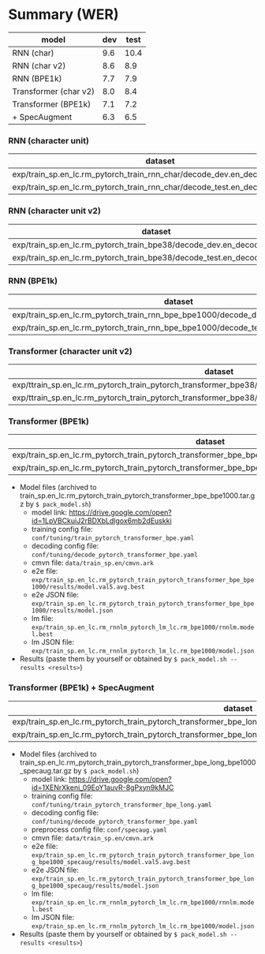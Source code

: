 # Summary (WER)
|model|dev|test|
|-----|---|----|
|RNN (char)|9.6|10.4|
|RNN (char v2)|8.6|8.9|
|RNN (BPE1k)|7.7|7.9|
|Transformer (char v2)|8.0|8.4|
|Transformer (BPE1k)|7.1|7.2|
|+ SpecAugment|6.3|6.5|

### RNN (character unit)
|dataset|Snt|Wrd|Corr|Sub|Del|Ins|Err|S.Err|
|---|---|---|---|---|---|---|---|---|
|exp/train_sp.en_lc.rm_pytorch_train_rnn_char/decode_dev.en_decode_rnn_char|1071|18651|91.3|7.8|0.8|1.0|**9.6**|62.7|
|exp/train_sp.en_lc.rm_pytorch_train_rnn_char/decode_test.en_decode_rnn_char|2048|36336|90.7|8.3|0.9|1.2|**10.4**|62.1|

### RNN (character unit v2)
|dataset|Snt|Wrd|Corr|Sub|Del|Ins|Err|S.Err|
|---|---|---|---|---|---|---|---|---|
|exp/train_sp.en_lc.rm_pytorch_train_bpe38/decode_dev.en_decode_rnn_char|1071|18651|92.4|6.9|0.7|1.0|**8.6**|58.3|
|exp/train_sp.en_lc.rm_pytorch_train_bpe38/decode_test.en_decode_rnn_char|2048|36336|92.2|7.0|0.8|1.1|**8.9**|56.5|

### RNN (BPE1k)
|dataset|Snt|Wrd|Corr|Sub|Del|Ins|Err|S.Err|
|---|---|---|---|---|---|---|---|---|
|exp/train_sp.en_lc.rm_pytorch_train_rnn_bpe_bpe1000/decode_dev.en_decode_rnn_char|1071|18651|93.4|6.0|0.6|1.1|**7.7**|54.3|
|exp/train_sp.en_lc.rm_pytorch_train_rnn_bpe_bpe1000/decode_test.en_decode_rnn_char|2048|36336|93.1|6.1|0.8|1.0|**7.9**|53.1|

### Transformer (character unit v2)
|dataset|Snt|Wrd|Corr|Sub|Del|Ins|Err|S.Err|
|---|---|---|---|---|---|---|---|---|
|exp/ttrain_sp.en_lc.rm_pytorch_train_pytorch_transformer_bpe38/decode_dev.en_decode_pytorch_transformer|1071|18651|93.1|6.2|0.6|1.1|**8.0**|52.3|
|exp/ttrain_sp.en_lc.rm_pytorch_train_pytorch_transformer_bpe38/decode_test.en_decode_pytorch_transformer|2048|36336|92.7|6.7|0.7|1.0|**8.4**|53.9|

### Transformer (BPE1k)
|dataset|Snt|Wrd|Corr|Sub|Del|Ins|Err|S.Err|
|---|---|---|---|---|---|---|---|---|
|exp/train_sp.en_lc.rm_pytorch_train_pytorch_transformer_bpe_bpe1000/decode_dev.en_decode_rnn_char|1071|18651|93.9|5.5|0.7|1.0|**7.1**|52.5|
|exp/train_sp.en_lc.rm_pytorch_train_pytorch_transformer_bpe_bpe1000/decode_test.en_decode_rnn_char|2048|36336|93.8|5.5|0.7|0.9|**7.2**|50.0|
- Model files (archived to train_sp.en_lc.rm_pytorch_train_pytorch_transformer_bpe_bpe1000.tar.gz by `$ pack_model.sh`)
  - model link: https://drive.google.com/open?id=1LpVBCkuiJ2rBDXbLdlgox6mb2dEuskki
  - training config file: `conf/tuning/train_pytorch_transformer_bpe.yaml`
  - decoding config file: `conf/tuning/decode_pytorch_transformer_bpe.yaml`
  - cmvn file: `data/train_sp.en/cmvn.ark`
  - e2e file: `exp/train_sp.en_lc.rm_pytorch_train_pytorch_transformer_bpe_bpe1000/results/model.val5.avg.best`
  - e2e JSON file: `exp/train_sp.en_lc.rm_pytorch_train_pytorch_transformer_bpe_bpe1000/results/model.json`
  - lm file: `exp/train_sp.en_lc.rm_rnnlm_pytorch_lm_lc.rm_bpe1000/rnnlm.model.best`
  - lm JSON file: `exp/train_sp.en_lc.rm_rnnlm_pytorch_lm_lc.rm_bpe1000/model.json`
- Results (paste them by yourself or obtained by `$ pack_model.sh --results <results>`)

### Transformer (BPE1k) + SpecAugment
|dataset|Snt|Wrd|Corr|Sub|Del|Ins|Err|S.Err|
|---|---|---|---|---|---|---|---|---|
|exp/train_sp.en_lc.rm_pytorch_train_pytorch_transformer_bpe_long_bpe1000_specaug/decode_dev.en_decode_rnn_char|1071|18651|94.7|4.8|0.5|1.0|**6.3**|46.8|
|exp/train_sp.en_lc.rm_pytorch_train_pytorch_transformer_bpe_long_bpe1000_specaug/decode_test.en_decode_rnn_char|2048|36336|94.4|5.1|0.6|0.9|**6.5**|46.4|
- Model files (archived to train_sp.en_lc.rm_pytorch_train_pytorch_transformer_bpe_long_bpe1000_specaug.tar.gz by `$ pack_model.sh`)
  - model link: https://drive.google.com/open?id=1XENrXkeni_09EoY1auvR-8gPxyn9kMJC
  - training config file: `conf/tuning/train_pytorch_transformer_bpe_long.yaml`
  - decoding config file: `conf/tuning/decode_pytorch_transformer_bpe.yaml`
  - preprocess config file: `conf/specaug.yaml`
  - cmvn file: `data/train_sp.en/cmvn.ark`
  - e2e file: `exp/train_sp.en_lc.rm_pytorch_train_pytorch_transformer_bpe_long_bpe1000_specaug/results/model.val5.avg.best`
  - e2e JSON file: `exp/train_sp.en_lc.rm_pytorch_train_pytorch_transformer_bpe_long_bpe1000_specaug/results/model.json`
  - lm file: `exp/train_sp.en_lc.rm_rnnlm_pytorch_lm_lc.rm_bpe1000/rnnlm.model.best`
  - lm JSON file: `exp/train_sp.en_lc.rm_rnnlm_pytorch_lm_lc.rm_bpe1000/model.json`
- Results (paste them by yourself or obtained by `$ pack_model.sh --results <results>`)
